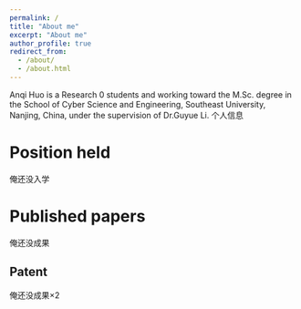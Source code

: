 ```yaml
---
permalink: /
title: "About me"
excerpt: "About me"
author_profile: true
redirect_from: 
  - /about/
  - /about.html
---
```


Anqi Huo is a Research 0 students and working toward the M.Sc. degree in the School of Cyber Science and Engineering, Southeast University, Nanjing, China, under the supervision of Dr.Guyue Li. 
个人信息

Position held
======
俺还没入学


Published papers
======
俺还没成果



Patent
------
俺还没成果×2




